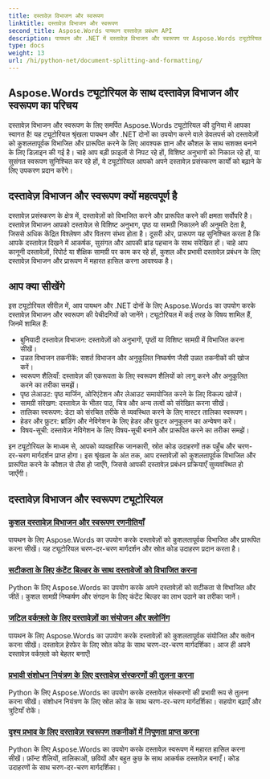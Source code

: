 ```yaml
---
title: दस्तावेज़ विभाजन और स्वरूपण
linktitle: दस्तावेज़ विभाजन और स्वरूपण
second_title: Aspose.Words पायथन दस्तावेज़ प्रबंधन API
description: पायथन और .NET में दस्तावेज़ विभाजन और स्वरूपण पर Aspose.Words ट्यूटोरियल का अन्वेषण करें। अपने दस्तावेज़ प्रसंस्करण कार्यों को बेहतर बनाने, दस्तावेज़ों को कुशलतापूर्वक विभाजित और प्रारूपित करना सीखें।
type: docs
weight: 13
url: /hi/python-net/document-splitting-and-formatting/
---
```


## Aspose.Words ट्यूटोरियल के साथ दस्तावेज़ विभाजन और स्वरूपण का परिचय

दस्तावेज़ विभाजन और स्वरूपण के लिए समर्पित Aspose.Words ट्यूटोरियल की दुनिया में आपका स्वागत है! यह ट्यूटोरियल श्रृंखला पायथन और .NET दोनों का उपयोग करने वाले डेवलपर्स को दस्तावेज़ों को कुशलतापूर्वक विभाजित और प्रारूपित करने के लिए आवश्यक ज्ञान और कौशल के साथ सशक्त बनाने के लिए डिज़ाइन की गई है। चाहे आप बड़ी फ़ाइलों से निपट रहे हों, विशिष्ट अनुभागों को निकाल रहे हों, या सुसंगत स्वरूपण सुनिश्चित कर रहे हों, ये ट्यूटोरियल आपको अपने दस्तावेज़ प्रसंस्करण कार्यों को बढ़ाने के लिए उपकरण प्रदान करेंगे।

## दस्तावेज़ विभाजन और स्वरूपण क्यों महत्वपूर्ण है

दस्तावेज़ प्रसंस्करण के क्षेत्र में, दस्तावेज़ों को विभाजित करने और प्रारूपित करने की क्षमता सर्वोपरि है। दस्तावेज़ विभाजन आपको दस्तावेज़ से विशिष्ट अनुभाग, पृष्ठ या सामग्री निकालने की अनुमति देता है, जिससे अधिक केंद्रित विश्लेषण और वितरण संभव होता है। दूसरी ओर, प्रारूपण यह सुनिश्चित करता है कि आपके दस्तावेज़ दिखने में आकर्षक, सुसंगत और आपकी ब्रांड पहचान के साथ संरेखित हों। चाहे आप कानूनी दस्तावेज़ों, रिपोर्ट या शैक्षिक सामग्री पर काम कर रहे हों, कुशल और प्रभावी दस्तावेज़ प्रबंधन के लिए दस्तावेज़ विभाजन और प्रारूपण में महारत हासिल करना आवश्यक है।

## आप क्या सीखेंगे

इस ट्यूटोरियल सीरीज़ में, आप पायथन और .NET दोनों के लिए Aspose.Words का उपयोग करके दस्तावेज़ विभाजन और स्वरूपण की पेचीदगियों को जानेंगे। ट्यूटोरियल में कई तरह के विषय शामिल हैं, जिनमें शामिल हैं:

- बुनियादी दस्तावेज़ विभाजन: दस्तावेज़ों को अनुभागों, पृष्ठों या विशिष्ट सामग्री में विभाजित करना सीखें।
- उन्नत विभाजन तकनीकें: सशर्त विभाजन और अनुकूलित निष्कर्षण जैसी उन्नत तकनीकों की खोज करें।
- स्वरूपण शैलियाँ: दस्तावेज़ की एकरूपता के लिए स्वरूपण शैलियों को लागू करने और अनुकूलित करने का तरीका समझें।
- पृष्ठ लेआउट: पृष्ठ मार्जिन, ओरिएंटेशन और लेआउट समायोजित करने के लिए विकल्प खोजें।
- सामग्री संरेखण: दस्तावेज़ के भीतर पाठ, चित्र और अन्य तत्वों को संरेखित करना सीखें।
- तालिका स्वरूपण: डेटा को संरचित तरीके से व्यवस्थित करने के लिए मास्टर तालिका स्वरूपण।
- हेडर और फ़ुटर: ब्रांडिंग और नेविगेशन के लिए हेडर और फ़ुटर अनुकूलन का अन्वेषण करें।
- विषय-सूची: दस्तावेज़ नेविगेशन के लिए विषय-सूची बनाने और प्रारूपित करने का तरीका समझें।

इन ट्यूटोरियल के माध्यम से, आपको व्यावहारिक जानकारी, स्रोत कोड उदाहरणों तक पहुँच और चरण-दर-चरण मार्गदर्शन प्राप्त होगा। इस श्रृंखला के अंत तक, आप दस्तावेज़ों को कुशलतापूर्वक विभाजित और प्रारूपित करने के कौशल से लैस हो जाएँगे, जिससे आपकी दस्तावेज़ प्रबंधन प्रक्रियाएँ सुव्यवस्थित हो जाएँगी।

## दस्तावेज़ विभाजन और स्वरूपण ट्यूटोरियल
### [कुशल दस्तावेज़ विभाजन और स्वरूपण रणनीतियाँ](./split-format-documents/)
पायथन के लिए Aspose.Words का उपयोग करके दस्तावेज़ों को कुशलतापूर्वक विभाजित और प्रारूपित करना सीखें। यह ट्यूटोरियल चरण-दर-चरण मार्गदर्शन और स्रोत कोड उदाहरण प्रदान करता है।
### [सटीकता के लिए कंटेंट बिल्डर के साथ दस्तावेजों को विभाजित करना](./divide-documents-content-builder/)
Python के लिए Aspose.Words का उपयोग करके अपने दस्तावेज़ों को सटीकता से विभाजित और जीतें। कुशल सामग्री निष्कर्षण और संगठन के लिए कंटेंट बिल्डर का लाभ उठाने का तरीका जानें।
### [जटिल वर्कफ़्लो के लिए दस्तावेज़ों का संयोजन और क्लोनिंग](./combine-clone-documents/)
पायथन के लिए Aspose.Words का उपयोग करके दस्तावेज़ों को कुशलतापूर्वक संयोजित और क्लोन करना सीखें। दस्तावेज़ हेरफेर के लिए स्रोत कोड के साथ चरण-दर-चरण मार्गदर्शिका। आज ही अपने दस्तावेज़ वर्कफ़्लो को बेहतर बनाएँ!
### [प्रभावी संशोधन नियंत्रण के लिए दस्तावेज़ संस्करणों की तुलना करना](./compare-document-versions/)
Python के लिए Aspose.Words का उपयोग करके दस्तावेज़ संस्करणों की प्रभावी रूप से तुलना करना सीखें। संशोधन नियंत्रण के लिए स्रोत कोड के साथ चरण-दर-चरण मार्गदर्शिका। सहयोग बढ़ाएँ और त्रुटियाँ रोकें।
### [दृश्य प्रभाव के लिए दस्तावेज़ स्वरूपण तकनीकों में निपुणता प्राप्त करना](./document-formatting-techniques/)
Python के लिए Aspose.Words का उपयोग करके दस्तावेज़ स्वरूपण में महारत हासिल करना सीखें। फ़ॉन्ट शैलियों, तालिकाओं, छवियों और बहुत कुछ के साथ आकर्षक दस्तावेज़ बनाएँ। कोड उदाहरणों के साथ चरण-दर-चरण मार्गदर्शिका।